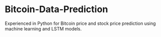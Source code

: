 # Bitcoin-Data-Prediction
Experienced in Python for Bitcoin price and stock price prediction using machine learning and LSTM models.
